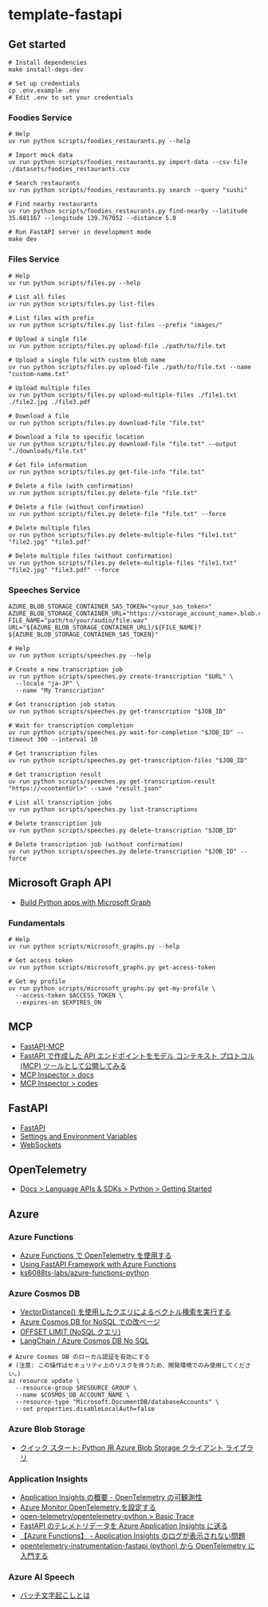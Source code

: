 # template-fastapi

## Get started

```shell
# Install dependencies
make install-deps-dev

# Set up credentials
cp .env.example .env
# Edit .env to set your credentials
```

### Foodies Service

```shell
# Help
uv run python scripts/foodies_restaurants.py --help

# Import mock data
uv run python scripts/foodies_restaurants.py import-data --csv-file ./datasets/foodies_restaurants.csv

# Search restaurants
uv run python scripts/foodies_restaurants.py search --query "sushi"

# Find nearby restaurants
uv run python scripts/foodies_restaurants.py find-nearby --latitude 35.681167 --longitude 139.767052 --distance 5.0

# Run FastAPI server in development mode
make dev
```

### Files Service

```shell
# Help
uv run python scripts/files.py --help

# List all files
uv run python scripts/files.py list-files

# List files with prefix
uv run python scripts/files.py list-files --prefix "images/"

# Upload a single file
uv run python scripts/files.py upload-file ./path/to/file.txt

# Upload a single file with custom blob name
uv run python scripts/files.py upload-file ./path/to/file.txt --name "custom-name.txt"

# Upload multiple files
uv run python scripts/files.py upload-multiple-files ./file1.txt ./file2.jpg ./file3.pdf

# Download a file
uv run python scripts/files.py download-file "file.txt"

# Download a file to specific location
uv run python scripts/files.py download-file "file.txt" --output "./downloads/file.txt"

# Get file information
uv run python scripts/files.py get-file-info "file.txt"

# Delete a file (with confirmation)
uv run python scripts/files.py delete-file "file.txt"

# Delete a file (without confirmation)
uv run python scripts/files.py delete-file "file.txt" --force

# Delete multiple files
uv run python scripts/files.py delete-multiple-files "file1.txt" "file2.jpg" "file3.pdf"

# Delete multiple files (without confirmation)
uv run python scripts/files.py delete-multiple-files "file1.txt" "file2.jpg" "file3.pdf" --force
```

### Speeches Service

```shell
AZURE_BLOB_STORAGE_CONTAINER_SAS_TOKEN="<your_sas_token>"
AZURE_BLOB_STORAGE_CONTAINER_URL="https://<storage_account_name>.blob.core.windows.net/<container_name>"
FILE_NAME="path/to/your/audio/file.wav"
URL="${AZURE_BLOB_STORAGE_CONTAINER_URL}/${FILE_NAME}?${AZURE_BLOB_STORAGE_CONTAINER_SAS_TOKEN}"

# Help
uv run python scripts/speeches.py --help

# Create a new transcription job
uv run python scripts/speeches.py create-transcription "$URL" \
  --locale "ja-JP" \
  --name "My Transcription"

# Get transcription job status
uv run python scripts/speeches.py get-transcription "$JOB_ID"

# Wait for transcription completion
uv run python scripts/speeches.py wait-for-completion "$JOB_ID" --timeout 300 --interval 10

# Get transcription files
uv run python scripts/speeches.py get-transcription-files "$JOB_ID"

# Get transcription result
uv run python scripts/speeches.py get-transcription-result "https://<contentUrl>" --save "result.json"

# List all transcription jobs
uv run python scripts/speeches.py list-transcriptions

# Delete transcription job
uv run python scripts/speeches.py delete-transcription "$JOB_ID"

# Delete transcription job (without confirmation)
uv run python scripts/speeches.py delete-transcription "$JOB_ID" --force
```

## Microsoft Graph API

- [Build Python apps with Microsoft Graph](https://learn.microsoft.com/en-us/graph/tutorials/python?tabs=aad)

### Fundamentals

```shell
# Help
uv run python scripts/microsoft_graphs.py --help

# Get access token
uv run python scripts/microsoft_graphs.py get-access-token

# Get my profile
uv run python scripts/microsoft_graphs.py get-my-profile \
  --access-token $ACCESS_TOKEN \
  --expires-on $EXPIRES_ON
```

## MCP

- [FastAPI-MCP](https://github.com/tadata-org/fastapi_mcp)
- [FastAPI で作成した API エンドポイントをモデル コンテキスト プロトコル (MCP) ツールとして公開してみる](https://dev.classmethod.jp/articles/fastapi-api-mcp/)
- [MCP Inspector > docs](https://modelcontextprotocol.io/docs/tools/inspector)
- [MCP Inspector > codes](https://github.com/modelcontextprotocol/inspector)

## FastAPI

- [FastAPI](https://fastapi.tiangolo.com/)
- [Settings and Environment Variables](https://fastapi.tiangolo.com/advanced/settings/)
- [WebSockets](https://fastapi.tiangolo.com/advanced/websockets/)

## OpenTelemetry

- [Docs > Language APIs & SDKs > Python > Getting Started](https://opentelemetry.io/docs/languages/python/getting-started/)

## Azure

### Azure Functions

- [Azure Functions で OpenTelemetry を使用する](https://learn.microsoft.com/ja-jp/azure/azure-functions/opentelemetry-howto?tabs=app-insights&pivots=programming-language-python)
- [Using FastAPI Framework with Azure Functions](https://learn.microsoft.com/en-us/samples/azure-samples/fastapi-on-azure-functions/fastapi-on-azure-functions/)
- [ks6088ts-labs/azure-functions-python](https://github.com/ks6088ts-labs/azure-functions-python)

### Azure Cosmos DB

- [VectorDistance() を使用したクエリによるベクトル検索を実行する](https://learn.microsoft.com/ja-jp/azure/cosmos-db/nosql/vector-search#perform-vector-search-with-queries-using-vectordistance)
- [Azure Cosmos DB for NoSQL での改ページ](https://learn.microsoft.com/ja-jp/azure/cosmos-db/nosql/query/pagination)
- [OFFSET LIMIT (NoSQL クエリ)](https://learn.microsoft.com/ja-jp/azure/cosmos-db/nosql/query/offset-limit)
- [LangChain / Azure Cosmos DB No SQL](https://python.langchain.com/docs/integrations/vectorstores/azure_cosmos_db_no_sql/)

```shell
# Azure Cosmos DB のローカル認証を有効にする
# (注意: この操作はセキュリティ上のリスクを伴うため、開発環境でのみ使用してください。)
az resource update \
  --resource-group $RESOURCE_GROUP \
  --name $COSMOS_DB_ACCOUNT_NAME \
  --resource-type "Microsoft.DocumentDB/databaseAccounts" \
  --set properties.disableLocalAuth=false
```

### Azure Blob Storage

- [クイック スタート: Python 用 Azure Blob Storage クライアント ライブラリ](https://learn.microsoft.com/ja-jp/azure/storage/blobs/storage-quickstart-blobs-python?tabs=connection-string%2Croles-azure-portal%2Csign-in-azure-cli&pivots=blob-storage-quickstart-scratch)

### Application Insights

- [Application Insights の概要 - OpenTelemetry の可観測性](https://learn.microsoft.com/ja-jp/azure/azure-monitor/app/app-insights-overview)
- [Azure Monitor OpenTelemetry を設定する](https://learn.microsoft.com/ja-jp/azure/azure-monitor/app/opentelemetry-configuration?tabs=python)
- [open-telemetry/opentelemetry-python > Basic Trace](https://github.com/open-telemetry/opentelemetry-python/tree/main/docs/examples/basic_tracer)
- [FastAPI のテレメトリデータを Azure Application Insights に送る](https://qiita.com/hoto17296/items/2f366dfabdbe3d1d4e97)
- [【Azure Functions】 - Application Insights のログが表示されない問題](https://zenn.dev/headwaters/articles/ff19f7e1b99b44)
- [opentelemetry-instrumentation-fastapi (python) から OpenTelemetry に入門する](https://zenn.dev/taxin/articles/opentelemetry-fast-api-instrumentation-basics)

### Azure AI Speech

- [バッチ文字起こしとは](https://learn.microsoft.com/ja-jp/azure/ai-services/speech-service/batch-transcription)
